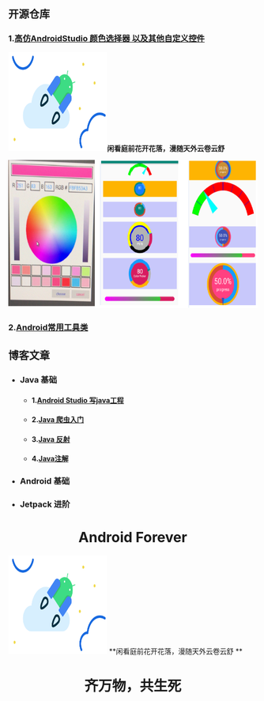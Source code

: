 ## 开源仓库 

### 1.[高仿AndroidStudio 颜色选择器 以及其他自定义控件](https://github.com/zhanpple/colorPicker)



<img src=".\file\hero.svg" width = "200" height = "200"/>**闲看庭前花开花落，漫随天外云卷云舒** 


<img src=".\file\color_picker.png" height = "300"/>




###  2.[Android常用工具类](https://github.com/zhanpple/utils)




## 博客文章

- ### Java 基础
  - #### 1.[Android Studio 写java工程](https://juejin.im/post/6844904045274988551)

  - #### 2.[Java 爬虫入门](https://juejin.im/post/6844904104406286350)

  - #### 3.[Java 反射](https://juejin.im/user/483440848288045)

  - #### 4.[Java注解 ](https://juejin.im/post/6868557848591204360)

- ### Android 基础

- ###  Jetpack 进阶










# <center>Android Forever </center>

<img src=".\file\hero.svg" width = "200" height = "200"/> **闲看庭前花开花落，漫随天外云卷云舒 ** 

# <center> 齐万物，共生死 </center>

